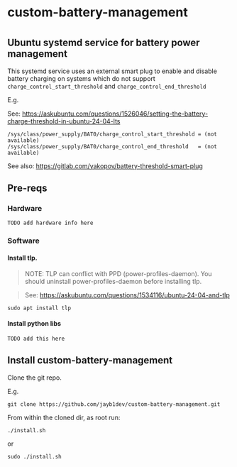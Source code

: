 #
# custom-battery-management
#

## Ubuntu systemd service for battery power management

This systemd service uses an external smart plug 
to enable and disable battery charging 
on systems which do not support 
`charge_control_start_threshold`
and 
`charge_control_end_threshold`

E.g. 

See: https://askubuntu.com/questions/1526046/setting-the-battery-charge-threshold-in-ubuntu-24-04-lts

```
/sys/class/power_supply/BAT0/charge_control_start_threshold = (not available) 
/sys/class/power_supply/BAT0/charge_control_end_threshold   = (not available) 
```

See also: https://gitlab.com/yakopov/battery-threshold-smart-plug

## Pre-reqs

### Hardware

```
TODO add hardware info here
```

### Software

#### Install tlp.

> NOTE: TLP can conflict with PPD (power-profiles-daemon).
> You should uninstall power-profiles-daemon before installing tlp. 

> See: https://askubuntu.com/questions/1534116/ubuntu-24-04-and-tlp


```
sudo apt install tlp
```

#### Install python libs

```
TODO add this here
```

## Install custom-battery-management

Clone the git repo.

E.g.

```
git clone https://github.com/jayb1dev/custom-battery-management.git
```

From within the cloned dir, as root run:

```
./install.sh
```

or

```
sudo ./install.sh
```


